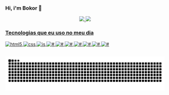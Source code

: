 ### Hi, i'm Bokor 👋

<!--
<div>
   <a href="https://instagram.com/drunken_0" target="_blank"><img src="https://img.shields.io/badge/-Instagram-%23E4405F?style=for-the-badge&logo=instagram&logoColor=white" target="_blank"></a>
  <a href = "mailto:oseias.laborda@gmail.com"><img src="https://img.shields.io/badge/-Gmail-%23333?style=for-the-badge&logo=gmail&logoColor=white" target="_blank"></a>
</div> <br>
-->

<div align="center">
  <a href="https://github.com/Batushk4">
  <img height="180em" src="https://github-readme-stats.vercel.app/api?username=Batushk4&show_icons=true&theme=dracula&include_all_commits=true&count_private=true"/>
  <img height="180em" src="https://github-readme-stats.vercel.app/api/top-langs/?username=Batushk4&layout=compact&langs_count=7&theme=dracula"/>
</div>
  
### Tecnologias que eu uso no meu dia

<div style="display: inline_block">
  <img align="center" alt="html5" src="https://img.shields.io/badge/HTML5-E34F26?style=for-the-badge&logo=html5&logoColor=white" />
  <img align="center" alt="css" src="https://img.shields.io/badge/CSS3-1572B6?style=for-the-badge&logo=css3&logoColor=white" />
  <img align="center" alt="js" src="https://img.shields.io/badge/JavaScript-323330?style=for-the-badge&logo=javascript&logoColor=F7DF1E" />
 <img align="center" alt="#" src="https://img.shields.io/badge/Git-E34F26?style=for-the-badge&logo=git&logoColor=white" />
   <img align="center" alt="#" src="https://img.shields.io/badge/GitHub-100000?style=for-the-badge&logo=github&logoColor=white" />
   <img align="center" alt="#" src="https://img.shields.io/badge/Linux-FCC624?style=for-the-badge&logo=linux&logoColor=black" />
   <img align="center" alt="#" src="https://img.shields.io/badge/manjaro-35BF5C?style=for-the-badge&logo=manjaro&logoColor=white" /> 
   <img align="center" alt="#" src="https://img.shields.io/badge/NeoVim-%2357A143.svg?&style=for-the-badge&logo=neovim&logoColor=white" />
   <img align="center" alt="#" src="https://img.shields.io/badge/Visual_Studio_Code-0078D4?style=for-the-badge&logo=visual%20studio%20code&logoColor=white" />
   <img align="center" alt="#" src="https://img.shields.io/badge/prettier-1A2C34?style=for-the-badge&logo=prettier&logoColor=F7BA3E" />
   
   <!-- 
 
 
 
  
  <img align="center" alt="#" src="https://img.shields.io/badge/VIM-%2311AB00.svg?&style=for-the-badge&logo=vim&logoColor=white" /> 
   
   
   
  <img align="center" alt="#" src="https://img.shields.io/badge/eslint-3A33D1?style=for-the-badge&logo=eslint&logoColor=white" />
   <img align="center" alt="#" src="https://img.shields.io/badge/Linux_Mint-87CF3E?style=for-the-badge&logo=linux-mint&logoColor=white" /> -->
   
  
<!--   <img align="center" alt="ts" src="https://img.shields.io/badge/TypeScript-007ACC?style=for-the-badge&logo=typescript&logoColor=white" />
  <img align="center" alt="react" src="https://img.shields.io/badge/React-20232A?style=for-the-badge&logo=react&logoColor=61DAFB" />
  <img align="center" alt="nodejs" src="https://img.shields.io/badge/Node.js-43853D?style=for-the-badge&logo=node.js&logoColor=white" /> -->
</div>
 

   ##
 
<div> 
 
  ![Snake animation](https://github.com/Batushk4/Batushk4/blob/output/github-contribution-grid-snake.svg) 
</div>
  
<!--
**Batushk4/Batushk4** is a ✨ _special_ ✨ repository because its `README.md` (this file) appears on your GitHub profile.

Here are some ideas to get you started:

- 🔭 I’m currently working on ...
- 🌱 I’m currently learning ...
- 👯 I’m looking to collaborate on ...
- 🤔 I’m looking for help with ...
- 💬 Ask me about ...
- 📫 How to reach me: ...
- 😄 Pronouns: ...
- ⚡ Fun fact: ...
-->
